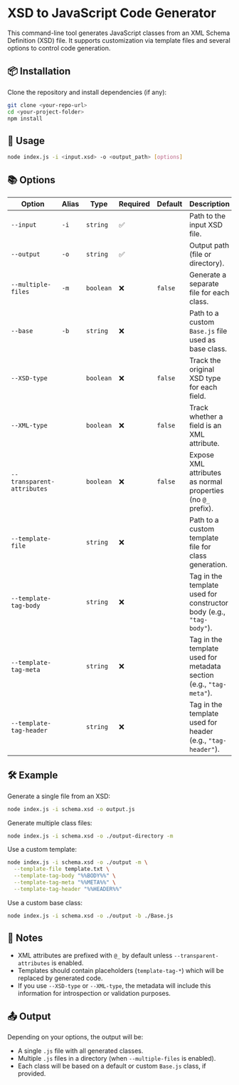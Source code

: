 # XSD to JavaScript Code Generator

This command-line tool generates JavaScript classes from an XML Schema Definition (XSD) file. It supports customization via template files and several options to control code generation.

## 📦 Installation

Clone the repository and install dependencies (if any):

```bash
git clone <your-repo-url>
cd <your-project-folder>
npm install
```

## 🚀 Usage

```bash
node index.js -i <input.xsd> -o <output_path> [options]
```

## 📚 Options

| Option                     | Alias | Type      | Required | Default | Description                                                         |
| -------------------------- | ----- | --------- | -------- | ------- | ------------------------------------------------------------------- |
| `--input`                  | `-i`  | `string`  | ✅       |         | Path to the input XSD file.                                         |
| `--output`                 | `-o`  | `string`  | ✅       |         | Output path (file or directory).                                    |
| `--multiple-files`         | `-m`  | `boolean` | ❌       | `false` | Generate a separate file for each class.                            |
| `--base`                   | `-b`  | `string`  | ❌       |         | Path to a custom `Base.js` file used as base class.                 |
| `--XSD-type`               |       | `boolean` | ❌       | `false` | Track the original XSD type for each field.                         |
| `--XML-type`               |       | `boolean` | ❌       | `false` | Track whether a field is an XML attribute.                          |
| `--transparent-attributes` |       | `boolean` | ❌       | `false` | Expose XML attributes as normal properties (no `@_` prefix).        |
| `--template-file`          |       | `string`  | ❌       |         | Path to a custom template file for class generation.                |
| `--template-tag-body`      |       | `string`  | ❌       |         | Tag in the template used for constructor body (e.g., `"tag-body"`). |
| `--template-tag-meta`      |       | `string`  | ❌       |         | Tag in the template used for metadata section (e.g., `"tag-meta"`). |
| `--template-tag-header`    |       | `string`  | ❌       |         | Tag in the template used for header (e.g., `"tag-header"`).         |

## 🛠 Example

Generate a single file from an XSD:

```bash
node index.js -i schema.xsd -o output.js
```

Generate multiple class files:

```bash
node index.js -i schema.xsd -o ./output-directory -m
```

Use a custom template:

```bash
node index.js -i schema.xsd -o ./output -m \
  --template-file template.txt \
  --template-tag-body "%%BODY%%" \
  --template-tag-meta "%%META%%" \
  --template-tag-header "%%HEADER%%"
```

Use a custom base class:

```bash
node index.js -i schema.xsd -o ./output -b ./Base.js
```

## 📎 Notes

- XML attributes are prefixed with `@_` by default unless `--transparent-attributes` is enabled.
- Templates should contain placeholders (`template-tag-*`) which will be replaced by generated code.
- If you use `--XSD-type` or `--XML-type`, the metadata will include this information for introspection or validation purposes.

## 📤 Output

Depending on your options, the output will be:

- A single `.js` file with all generated classes.
- Multiple `.js` files in a directory (when `--multiple-files` is enabled).
- Each class will be based on a default or custom `Base.js` class, if provided.
